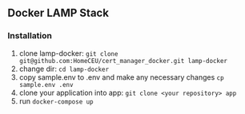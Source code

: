 ## Docker LAMP Stack

### Installation

1. clone lamp-docker: `git clone git@github.com:HomeCEU/cert_manager_docker.git lamp-docker`
2. change dir: `cd lamp-docker`
3. copy sample.env to .env and make any necessary changes `cp sample.env .env`
3. clone your application into app: `git clone <your repository> app`
4. run `docker-compose up`